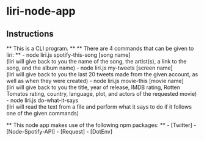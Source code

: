 # liri-node-app

## Instructions

** This is a CLI program. **
** There are 4 commands that can be given to liri: **
    - node liri.js spotify-this-song [song name] <br/>
        (liri will give back to you the name of the song, the artist(s), a link to the song, and the album name)
    - node liri.js my-tweets [screen name]<br/>
        (liri will give back to you the last 20 tweets made from the given account, as well as when they were created)
    - node liri.js movie-this [movie name]<br/>
        (liri will give back to you the title, year of release, IMDB rating, Rotten Tomatos rating, country, language, plot, and actors of the requested movie)
    - node liri.js do-what-it-says<br/>
        (liri will read the text from a file and perform what it says to do if it follows one of the given commands)

** This node app makes use of the following npm packages: **
    - [Twitter]
    - [Node-Spotify-API]
    - [Request]
    - [DotEnv]
